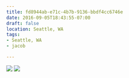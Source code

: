 ```yaml
---
title: fd8944ab-e71c-4b7b-9136-bbdf4cc6746e
date: 2016-09-05T18:43:55-07:00
draft: false
location: Seattle, WA
tags:
- Seattle, WA
- jacob

---
```



![](https://d17enza3bfujl8.cloudfront.net/20160815_01_08.jpg)
![](https://d17enza3bfujl8.cloudfront.net/20160815_01_17.jpg)

